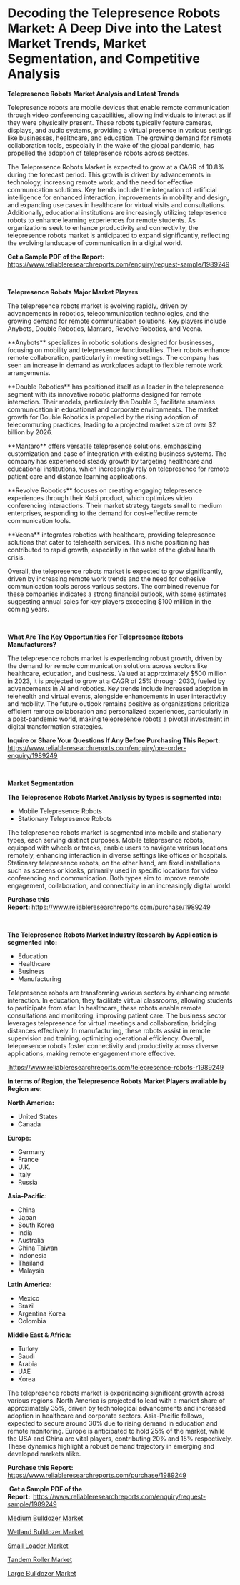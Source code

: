 <p><h1>Decoding the Telepresence Robots Market: A Deep Dive into the Latest Market Trends, Market Segmentation, and Competitive Analysis</h1></p><p><strong>Telepresence Robots Market Analysis and Latest Trends</strong></p>
<p><p>Telepresence robots are mobile devices that enable remote communication through video conferencing capabilities, allowing individuals to interact as if they were physically present. These robots typically feature cameras, displays, and audio systems, providing a virtual presence in various settings like businesses, healthcare, and education. The growing demand for remote collaboration tools, especially in the wake of the global pandemic, has propelled the adoption of telepresence robots across sectors.</p><p>The Telepresence Robots Market is expected to grow at a CAGR of 10.8% during the forecast period. This growth is driven by advancements in technology, increasing remote work, and the need for effective communication solutions. Key trends include the integration of artificial intelligence for enhanced interaction, improvements in mobility and design, and expanding use cases in healthcare for virtual visits and consultations. Additionally, educational institutions are increasingly utilizing telepresence robots to enhance learning experiences for remote students. As organizations seek to enhance productivity and connectivity, the telepresence robots market is anticipated to expand significantly, reflecting the evolving landscape of communication in a digital world.</p></p>
<p><strong>Get a Sample PDF of the Report:&nbsp;</strong> <a href="https://www.reliableresearchreports.com/enquiry/request-sample/1989249?utm_campaign=16&utm_medium=2&utm_source=Github&utm_content=ia&utm_term=20022025&utm_id=telepresence-robots">https://www.reliableresearchreports.com/enquiry/request-sample/1989249</a></p>
<p>&nbsp;</p>
<p><strong>Telepresence Robots Major Market Players</strong></p>
<p><p>The telepresence robots market is evolving rapidly, driven by advancements in robotics, telecommunication technologies, and the growing demand for remote communication solutions. Key players include Anybots, Double Robotics, Mantaro, Revolve Robotics, and Vecna.</p><p>**Anybots** specializes in robotic solutions designed for businesses, focusing on mobility and telepresence functionalities. Their robots enhance remote collaboration, particularly in meeting settings. The company has seen an increase in demand as workplaces adapt to flexible remote work arrangements. </p><p>**Double Robotics** has positioned itself as a leader in the telepresence segment with its innovative robotic platforms designed for remote interaction. Their models, particularly the Double 3, facilitate seamless communication in educational and corporate environments. The market growth for Double Robotics is propelled by the rising adoption of telecommuting practices, leading to a projected market size of over $2 billion by 2026.</p><p>**Mantaro** offers versatile telepresence solutions, emphasizing customization and ease of integration with existing business systems. The company has experienced steady growth by targeting healthcare and educational institutions, which increasingly rely on telepresence for remote patient care and distance learning applications.</p><p>**Revolve Robotics** focuses on creating engaging telepresence experiences through their Kubi product, which optimizes video conferencing interactions. Their market strategy targets small to medium enterprises, responding to the demand for cost-effective remote communication tools.</p><p>**Vecna** integrates robotics with healthcare, providing telepresence solutions that cater to telehealth services. This niche positioning has contributed to rapid growth, especially in the wake of the global health crisis.</p><p>Overall, the telepresence robots market is expected to grow significantly, driven by increasing remote work trends and the need for cohesive communication tools across various sectors. The combined revenue for these companies indicates a strong financial outlook, with some estimates suggesting annual sales for key players exceeding $100 million in the coming years.</p></p>
<p>&nbsp;</p>
<p><strong>What Are The Key Opportunities For Telepresence Robots Manufacturers?</strong></p>
<p><p>The telepresence robots market is experiencing robust growth, driven by the demand for remote communication solutions across sectors like healthcare, education, and business. Valued at approximately $500 million in 2023, it is projected to grow at a CAGR of 25% through 2030, fueled by advancements in AI and robotics. Key trends include increased adoption in telehealth and virtual events, alongside enhancements in user interactivity and mobility. The future outlook remains positive as organizations prioritize efficient remote collaboration and personalized experiences, particularly in a post-pandemic world, making telepresence robots a pivotal investment in digital transformation strategies.</p></p>
<p><strong>Inquire or Share Your Questions If Any Before Purchasing This Report:</strong> <a href="https://www.reliableresearchreports.com/enquiry/pre-order-enquiry/1989249?utm_campaign=16&utm_medium=2&utm_source=Github&utm_content=ia&utm_term=20022025&utm_id=telepresence-robots">https://www.reliableresearchreports.com/enquiry/pre-order-enquiry/1989249</a></p>
<p>&nbsp;</p>
<p><strong>Market Segmentation</strong></p>
<p><strong>The Telepresence Robots Market Analysis by types is segmented into:</strong></p>
<p><ul><li>Mobile Telepresence Robots</li><li>Stationary Telepresence Robots</li></ul></p>
<p><p>The telepresence robots market is segmented into mobile and stationary types, each serving distinct purposes. Mobile telepresence robots, equipped with wheels or tracks, enable users to navigate various locations remotely, enhancing interaction in diverse settings like offices or hospitals. Stationary telepresence robots, on the other hand, are fixed installations such as screens or kiosks, primarily used in specific locations for video conferencing and communication. Both types aim to improve remote engagement, collaboration, and connectivity in an increasingly digital world.</p></p>
<p><strong>Purchase this Report:&nbsp;</strong><a href="https://www.reliableresearchreports.com/purchase/1989249?utm_campaign=16&utm_medium=2&utm_source=Github&utm_content=ia&utm_term=20022025&utm_id=telepresence-robots">https://www.reliableresearchreports.com/purchase/1989249</a></p>
<p>&nbsp;</p>
<p><strong>The Telepresence Robots Market Industry Research by Application is segmented into:</strong></p>
<p><ul><li>Education</li><li>Healthcare</li><li>Business</li><li>Manufacturing</li></ul></p>
<p><p>Telepresence robots are transforming various sectors by enhancing remote interaction. In education, they facilitate virtual classrooms, allowing students to participate from afar. In healthcare, these robots enable remote consultations and monitoring, improving patient care. The business sector leverages telepresence for virtual meetings and collaboration, bridging distances effectively. In manufacturing, these robots assist in remote supervision and training, optimizing operational efficiency. Overall, telepresence robots foster connectivity and productivity across diverse applications, making remote engagement more effective.</p></p>
<p><a href="https://www.reliableresearchreports.com/telepresence-robots-r1989249?utm_campaign=16&utm_medium=2&utm_source=Github&utm_content=ia&utm_term=20022025&utm_id=telepresence-robots">&nbsp;https://www.reliableresearchreports.com/telepresence-robots-r1989249</a></p>
<p><strong>In terms of Region, the Telepresence Robots Market Players available by Region are:</strong></p>
<p>
    <p> <strong> North America: </strong>
        <ul>
            <li>United States</li>
            <li>Canada</li>
        </ul>
        </p> 
    <p> <strong> Europe: </strong>
        <ul>
            <li>Germany</li>
            <li>France</li>
            <li>U.K.</li>
            <li>Italy</li>
            <li>Russia</li>
        </ul>
        </p> 
    <p> <strong> Asia-Pacific: </strong>
        <ul>
            <li>China</li>
            <li>Japan</li>
            <li>South Korea</li>
            <li>India</li>
            <li>Australia</li>
            <li>China Taiwan</li>
            <li>Indonesia</li>
            <li>Thailand</li>
            <li>Malaysia</li>
        </ul>
        </p> 
    <p> <strong> Latin America: </strong>
        <ul>
            <li>Mexico</li>
            <li>Brazil</li>
            <li>Argentina Korea</li>
            <li>Colombia</li>
        </ul>
        </p> 
    <p> <strong> Middle East & Africa: </strong>
        <ul>
            <li>Turkey</li>
            <li>Saudi</li>
            <li>Arabia</li>
            <li>UAE</li>
            <li>Korea</li>
        </ul>
    </p>
    </p>
<p><p>The telepresence robots market is experiencing significant growth across various regions. North America is projected to lead with a market share of approximately 35%, driven by technological advancements and increased adoption in healthcare and corporate sectors. Asia-Pacific follows, expected to secure around 30% due to rising demand in education and remote monitoring. Europe is anticipated to hold 25% of the market, while the USA and China are vital players, contributing 20% and 15% respectively. These dynamics highlight a robust demand trajectory in emerging and developed markets alike.</p></p>
<p><strong>Purchase this Report: </strong><a href="https://www.reliableresearchreports.com/purchase/1989249?utm_campaign=16&utm_medium=2&utm_source=Github&utm_content=ia&utm_term=20022025&utm_id=telepresence-robots">https://www.reliableresearchreports.com/purchase/1989249</a></p>
<p>&nbsp;<strong>Get a Sample PDF of the Report:&nbsp;&nbsp;</strong><a href="https://www.reliableresearchreports.com/enquiry/request-sample/1989249?utm_campaign=16&utm_medium=2&utm_source=Github&utm_content=ia&utm_term=20022025&utm_id=telepresence-robots">https://www.reliableresearchreports.com/enquiry/request-sample/1989249</a></p>
<p><strong></strong></p>
<p><p><a href="https://github.com/peddicehle/Market-Research-Report-List-1/blob/main/medium-bulldozer-market.md?utm_campaign=16&utm_medium=2&utm_source=Github&utm_content=ia&utm_term=20022025&utm_id=telepresence-robots">Medium Bulldozer Market</a></p><p><a href="https://github.com/popupioo/Market-Research-Report-List-1/blob/main/wetland-bulldozer-market.md?utm_campaign=16&utm_medium=2&utm_source=Github&utm_content=ia&utm_term=20022025&utm_id=telepresence-robots">Wetland Bulldozer Market</a></p><p><a href="https://github.com/ahmalaloanne/Market-Research-Report-List-1/blob/main/small-loader-market.md?utm_campaign=16&utm_medium=2&utm_source=Github&utm_content=ia&utm_term=20022025&utm_id=telepresence-robots">Small Loader Market</a></p><p><a href="https://github.com/briandahm87/Market-Research-Report-List-1/blob/main/tandem-roller-market.md?utm_campaign=16&utm_medium=2&utm_source=Github&utm_content=ia&utm_term=20022025&utm_id=telepresence-robots">Tandem Roller Market</a></p><p><a href="https://github.com/abantolemox08/Market-Research-Report-List-1/blob/main/large-bulldozer-market.md?utm_campaign=16&utm_medium=2&utm_source=Github&utm_content=ia&utm_term=20022025&utm_id=telepresence-robots">Large Bulldozer Market</a></p></p>